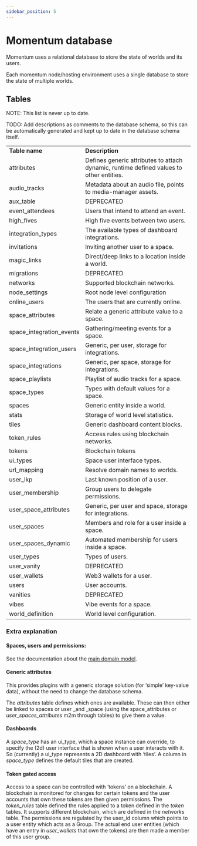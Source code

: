 ```yaml
---
sidebar_position: 5
---
```

# Momentum database

Momentum uses a relational database to store the state of worlds and its users.

Each momentum node/hosting environment uses a single database to store the state of multiple worlds.


## Tables

NOTE: This list is never up to date.

TODO: Add descriptions as comments to the database schema, so this can be automatically generated and kept up to date in the database schema itself.


<table>
  <tr>
   <td><strong>Table name</strong>
   </td>
   <td><strong>Description</strong>
   </td>
  </tr>
  <tr>
   <td>attributes
   </td>
   <td>Defines generic attributes to attach dynamic, runtime defined values to other entities.
   </td>
  </tr>
  <tr>
   <td>audio_tracks
   </td>
   <td>Metadata about an audio file, points to media-manager assets.
   </td>
  </tr>
  <tr>
   <td>aux_table
   </td>
   <td>DEPRECATED
   </td>
  </tr>
  <tr>
   <td>event_attendees
   </td>
   <td>Users that intend to attend an event.
   </td>
  </tr>
  <tr>
   <td>high_fives
   </td>
   <td>High five events between two users.
   </td>
  </tr>
  <tr>
   <td>integration_types
   </td>
   <td>The available types of dashboard integrations.
   </td>
  </tr>
  <tr>
   <td>invitations
   </td>
   <td>Inviting another user to a space.
   </td>
  </tr>
  <tr>
   <td>magic_links
   </td>
   <td>Direct/deep links to a location inside a world.
   </td>
  </tr>
  <tr>
   <td>migrations
   </td>
   <td>DEPRECATED
   </td>
  </tr>
  <tr>
   <td>networks
   </td>
   <td>Supported blockchain networks.
   </td>
  </tr>
  <tr>
   <td>node_settings
   </td>
   <td>Root node level configuration
   </td>
  </tr>
  <tr>
   <td>online_users
   </td>
   <td>The users that are currently online.
   </td>
  </tr>
  <tr>
   <td>space_attributes
   </td>
   <td>Relate a generic attribute value to a space.
   </td>
  </tr>
  <tr>
   <td>space_integration_events
   </td>
   <td>Gathering/meeting events for a space.
   </td>
  </tr>
  <tr>
   <td>space_integration_users
   </td>
   <td>Generic, per user, storage for integrations.
   </td>
  </tr>
  <tr>
   <td>space_integrations
   </td>
   <td>Generic, per space, storage for integrations.
   </td>
  </tr>
  <tr>
   <td>space_playlists
   </td>
   <td>Playlist of audio tracks for a space.
   </td>
  </tr>
  <tr>
   <td>space_types
   </td>
   <td>Types with default values for a space.
   </td>
  </tr>
  <tr>
   <td>spaces
   </td>
   <td>Generic entity inside a world.
   </td>
  </tr>
  <tr>
   <td>stats
   </td>
   <td>Storage of world level statistics.
   </td>
  </tr>
  <tr>
   <td>tiles
   </td>
   <td>Generic dashboard content blocks.
   </td>
  </tr>
  <tr>
   <td>token_rules
   </td>
   <td>Access rules using blockchain networks.
   </td>
  </tr>
  <tr>
   <td>tokens
   </td>
   <td>Blockchain tokens
   </td>
  </tr>
  <tr>
   <td>ui_types
   </td>
   <td>Space user interface types.
   </td>
  </tr>
  <tr>
   <td>url_mapping
   </td>
   <td>Resolve domain names to worlds.
   </td>
  </tr>
  <tr>
   <td>user_lkp
   </td>
   <td>Last known position of a user.
   </td>
  </tr>
  <tr>
   <td>user_membership
   </td>
   <td>Group users to delegate permissions.
   </td>
  </tr>
  <tr>
   <td>user_space_attributes
   </td>
   <td>Generic, per user and space, storage for integrations.
   </td>
  </tr>
  <tr>
   <td>user_spaces
   </td>
   <td>Members and role for a user inside a space.
   </td>
  </tr>
  <tr>
   <td>user_spaces_dynamic
   </td>
   <td>Automated membership for users inside a space.
   </td>
  </tr>
  <tr>
   <td>user_types
   </td>
   <td>Types of users.
   </td>
  </tr>
  <tr>
   <td>user_vanity
   </td>
   <td>DEPRECATED
   </td>
  </tr>
  <tr>
   <td>user_wallets
   </td>
   <td>Web3 wallets for a user.
   </td>
  </tr>
  <tr>
   <td>users
   </td>
   <td>User accounts.
   </td>
  </tr>
  <tr>
   <td>vanities
   </td>
   <td>DEPRECATED
   </td>
  </tr>
  <tr>
   <td>vibes
   </td>
   <td>Vibe events for a space.
   </td>
  </tr>
  <tr>
   <td>world_definition
   </td>
   <td>World level configuration.
   </td>
  </tr>
</table>



### Extra explanation


#### Spaces, users and permissions:

See the documentation about the [main domain model](../domain-model/).


#### Generic attributes

This provides plugins with a generic storage solution (for ‘simple’ key-value data), without the need to change the database schema. 

The _attributes_ table defines which ones are available. These can then either be linked to spaces or user _and _space (using the space_attributes or _user_spaces_attributes_ m2m through tables) to give them a value. 


#### Dashboards

A _space_type_ has an ui_type, which a space instance can override, to specify the (2d) user interface that is shown when a user interacts with it. So (currently) a ui_type represents a 2D dashboard with ‘tiles’. A column in _space_type_ defines the default tiles that are created.


#### Token gated access

Access to a space can be controlled with ‘tokens’ on a blockchain. A blockchain is monitored for changes for certain tokens and the user accounts that own these tokens are then given permissions. The _token_rules_ table defined the rules applied to a token defined in the _token_ tables. It supports different blockchain, which are defined in the _networks_ table. The permissions are regulated by the user_id column which points to a user entity which acts as a Group. The actual end user entities (which have an entry in _user_wallets_ that own the tokens) are then made a member of this user group.

